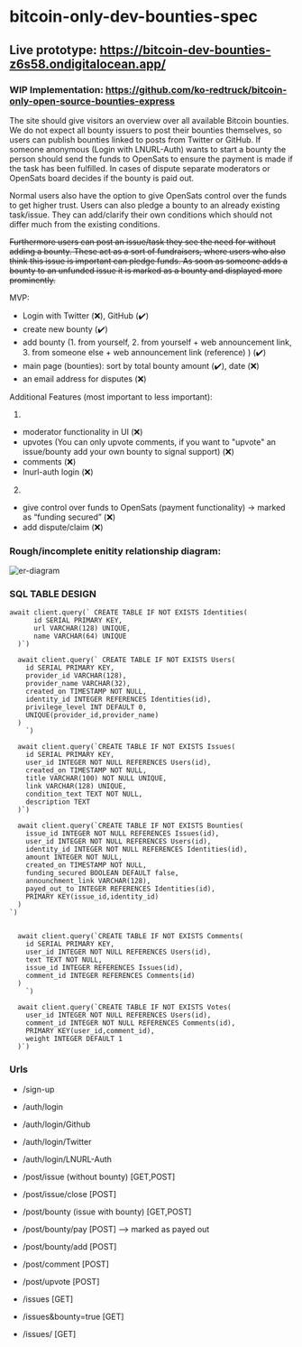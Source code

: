 # bitcoin-only-dev-bounties-spec
## Live prototype: https://bitcoin-dev-bounties-z6s58.ondigitalocean.app/
### WIP Implementation: https://github.com/ko-redtruck/bitcoin-only-open-source-bounties-express
The site should give visitors an overview over all available Bitcoin bounties. We do not expect all bounty issuers to post their bounties themselves, so users can publish bounties linked to posts from Twitter or GitHub. If someone anonymous (Login with LNURL-Auth) wants to start a bounty the person should send the funds to OpenSats to ensure the payment is made if the task has been fulfilled. In cases of dispute separate moderators or OpenSats board decides if the bounty is paid out. 

Normal users also have the option to give OpenSats control over the funds to get higher trust. Users can also pledge a bounty to an already existing task/issue. They can add/clarify their own conditions which should not differ much from the existing conditions.

~~Furthermore users can post an issue/task they see the need for without adding a bounty. These act as a sort of fundraisers, where users who also think this issue is important can pledge funds. As soon as someone adds a bounty to an unfunded issue it is marked as a bounty and displayed more prominently.~~


MVP:
- Login with Twitter (:x:), GitHub (:heavy_check_mark:)
- create new bounty (:heavy_check_mark:)
- add bounty (1. from yourself, 2. from yourself + web announcement link, 3. from someone else + web announcement link (reference) ) (:heavy_check_mark:)
- main page (bounties): sort by total bounty amount (:heavy_check_mark:), date (:x:)
- an email address for disputes (:x:)

Additional Features (most important to less important):

1)
- moderator functionality in UI (:x:)
- upvotes (You can only upvote comments, if you want to "upvote" an issue/bounty add your own bounty to signal support) (:x:)
- comments (:x:)
- lnurl-auth login (:x:)

2)
- give control over funds to OpenSats (payment functionality) → marked as “funding secured” (:x:)
- add dispute/claim (:x:)

### Rough/incomplete enitity relationship diagram:

![er-diagram](https://user-images.githubusercontent.com/24638508/121535868-d3f92d00-ca02-11eb-9d9e-10c0af5dd9b6.png)

### SQL TABLE DESIGN
```
await client.query(` CREATE TABLE IF NOT EXISTS Identities(
      id SERIAL PRIMARY KEY,
      url VARCHAR(128) UNIQUE,
      name VARCHAR(64) UNIQUE
  )`)

  await client.query(` CREATE TABLE IF NOT EXISTS Users(
    id SERIAL PRIMARY KEY,
    provider_id VARCHAR(128),
    provider_name VARCHAR(32),
    created_on TIMESTAMP NOT NULL,
    identity_id INTEGER REFERENCES Identities(id),
    privilege_level INT DEFAULT 0,
    UNIQUE(provider_id,provider_name)
  )
    `)

  await client.query(`CREATE TABLE IF NOT EXISTS Issues(
    id SERIAL PRIMARY KEY,
    user_id INTEGER NOT NULL REFERENCES Users(id),
    created_on TIMESTAMP NOT NULL,
    title VARCHAR(100) NOT NULL UNIQUE,
    link VARCHAR(128) UNIQUE,
    condition_text TEXT NOT NULL,
    description TEXT
  )`)

  await client.query(`CREATE TABLE IF NOT EXISTS Bounties(
    issue_id INTEGER NOT NULL REFERENCES Issues(id),
    user_id INTEGER NOT NULL REFERENCES Users(id),
    identity_id INTEGER NOT NULL REFERENCES Identities(id),
    amount INTEGER NOT NULL,
    created_on TIMESTAMP NOT NULL,
    funding_secured BOOLEAN DEFAULT false,
    announchment_link VARCHAR(128),
    payed_out_to INTEGER REFERENCES Identities(id),
    PRIMARY KEY(issue_id,identity_id)
  )
`)


  await client.query(`CREATE TABLE IF NOT EXISTS Comments(
    id SERIAL PRIMARY KEY,
    user_id INTEGER NOT NULL REFERENCES Users(id),
    text TEXT NOT NULL,
    issue_id INTEGER REFERENCES Issues(id),
    comment_id INTEGER REFERENCES Comments(id)
  )
    `)

  await client.query(`CREATE TABLE IF NOT EXISTS Votes(
    user_id INTEGER NOT NULL REFERENCES Users(id),
    comment_id INTEGER NOT NULL REFERENCES Comments(id),
    PRIMARY KEY(user_id,comment_id),
    weight INTEGER DEFAULT 1
  )`)
```

### Urls
- /sign-up
- /auth/login 
- /auth/login/Github
- /auth/login/Twitter
- /auth/login/LNURL-Auth

- /post/issue (without bounty) [GET,POST]
- /post/issue/close [POST]
- /post/bounty (issue with bounty) [GET,POST]
- /post/bounty/pay [POST] --> marked as payed out
- /post/bounty/add [POST]
- /post/comment [POST]
- /post/upvote [POST]

- /issues [GET]
- /issues&bounty=true [GET]
- /issues/<id> [GET]
